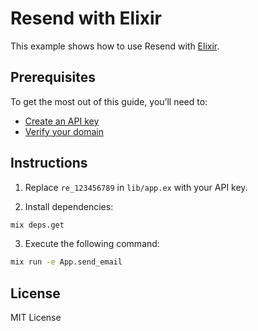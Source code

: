# Resend with Elixir

This example shows how to use Resend with [Elixir](https://elixir-lang.org/).

## Prerequisites

To get the most out of this guide, you’ll need to:

* [Create an API key](https://resend.com/api-keys)
* [Verify your domain](https://resend.com/domains)

## Instructions

1. Replace `re_123456789` in `lib/app.ex` with your API key.

2. Install dependencies:

  ```sh
  mix deps.get
  ```

3. Execute the following command:

  ```sh
  mix run -e App.send_email
  ```

## License

MIT License
